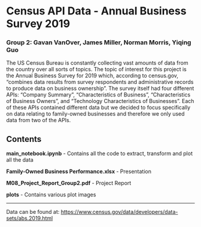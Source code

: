 # Census API Data - Annual Business Survey 2019
### Group 2: Gavan VanOver, James Miller, Norman Morris, Yiqing Guo 

The US Census Bureau is constantly collecting vast amounts of data from the country over all sorts of topics. The topic of interest for this project is the Annual Business Survey for 2019 which, according to census.gov, “combines data results from survey respondents and administrative records to produce data on business ownership”. The survey itself had four different APIs: “Company Summary”, “Characteristics of Business”, “Characteristics of Business Owners”, and “Technology Characteristics of Businesses”. Each of these APIs contained different data but we decided to focus specifically on data relating to family-owned businesses and therefore we only used data from two of the APIs.

## Contents

**main_notebook.ipynb** - Contains all the code to extract, transform and plot all the data

**Family-Owned Business Performance.xlsx** - Presentation

**M08_Project_Report_Group2.pdf** - Project Report

**plots** - Contains various plot images

------
Data can be found at:
https://www.census.gov/data/developers/data-sets/abs.2019.html
